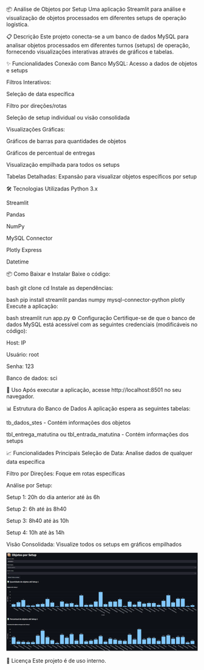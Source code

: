📦 Análise de Objetos por Setup
Uma aplicação Streamlit para análise e visualização de objetos processados em diferentes setups de operação logística.

📋 Descrição
Este projeto conecta-se a um banco de dados MySQL para analisar objetos processados em diferentes turnos (setups) de operação, fornecendo visualizações interativas através de gráficos e tabelas.

✨ Funcionalidades
Conexão com Banco MySQL: Acesso a dados de objetos e setups

Filtros Interativos:

Seleção de data específica

Filtro por direções/rotas

Seleção de setup individual ou visão consolidada

Visualizações Gráficas:

Gráficos de barras para quantidades de objetos

Gráficos de percentual de entregas

Visualização empilhada para todos os setups

Tabelas Detalhadas: Expansão para visualizar objetos específicos por setup

🛠️ Tecnologias Utilizadas
Python 3.x

Streamlit

Pandas

NumPy

MySQL Connector

Plotly Express

Datetime

📦 Como Baixar e Instalar
Baixe o código:

bash
git clone <url-do-repositorio>
cd <nome-do-repositorio>
Instale as dependências:

bash
pip install streamlit pandas numpy mysql-connector-python plotly
Execute a aplicação:

bash
streamlit run app.py
⚙️ Configuração
Certifique-se de que o banco de dados MySQL está acessível com as seguintes credenciais (modificáveis no código):

Host: IP

Usuário: root

Senha: 123

Banco de dados: sci

🚀 Uso
Após executar a aplicação, acesse http://localhost:8501 no seu navegador.

📊 Estrutura do Banco de Dados
A aplicação espera as seguintes tabelas:

tb_dados_stes - Contém informações dos objetos

tbl_entrega_matutina ou tbl_entrada_matutina - Contém informações dos setups

📈 Funcionalidades Principais
Seleção de Data: Analise dados de qualquer data específica

Filtro por Direções: Foque em rotas específicas

Análise por Setup:

Setup 1: 20h do dia anterior até às 6h

Setup 2: 6h até às 8h40

Setup 3: 8h40 até às 10h

Setup 4: 10h até às 14h

Visão Consolidada: Visualize todos os setups em gráficos empilhados

![Tela Layout](image.PNG)


📝 Licença
Este projeto é de uso interno.
